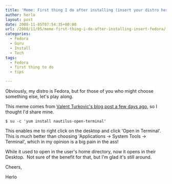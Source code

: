 ```yaml
---
title: 'Meme: First thing I do after installing (insert your distro here)'
author: herlo
layout: post
date: 2008-11-05T07:54:35+00:00
url: /2008/11/05/meme-first-thing-i-do-after-installing-insert-fedora/
categories:
  - Fedora
  - Guru
  - Install
  - Tech
tags:
  - Fedora
  - first thing to do
  - tips

---
```

Obviously, my distro is Fedora, but for those of you who might choose something else, let's play along.

This meme comes from <a title="1st thing to do after installing Fedora" href="http://kernelreloaded.blog385.com/index.php/archives/1st-thing-to-do-after-installing-fedora/" target="_blank">Valent Turkovic's blog post a few days ago</a>, so I thought I'd share mine.

`$ su -c 'yum install nautilus-open-terminal'`

This enables me to right click on the desktop and click 'Open in Terminal'. This is much better than choosing 'Applications -> System Tools -> Terminal', which in my opinion is a big pain in the ass!

While it used to open in the user's home directory, now it opens in their Desktop.  Not sure of the benefit for that, but I'm glad it's still around.

Cheers,

Herlo